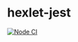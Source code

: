 # hexlet-jest

[![Node CI](https://github.com/Mirgord/hexlet-jest/workflows/Node%20CI/badge.svg)](https://github.com/Mirgord/hexlet-jest/actions)

